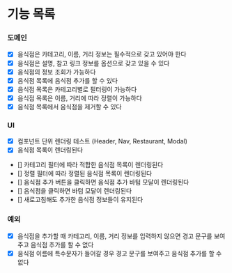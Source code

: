 # 기능 목록

### 도메인

- [x] 음식점은 카테고리, 이름, 거리 정보는 필수적으로 갖고 있어야 한다
- [x] 음식점은 설명, 참고 링크 정보를 옵션으로 갖고 있을 수 있다
- [x] 음식점의 정보 조회가 가능하다
- [x] 음식점 목록에 음식점 추가를 할 수 있다
- [x] 음식점 목록은 카테고리별로 필터링이 가능하다
- [x] 음식점 목록은 이름, 거리에 따라 정렬이 가능하다
- [x] 음식점 목록에서 음식점을 제거할 수 있다

### UI

- [x] 컴포넌트 단위 렌더링 테스트 (Header, Nav, Restaurant, Modal)
- [x] 음식점 목록이 렌더링된다
- [] 카테고리 필터에 따라 적합한 음식점 목록이 렌더링된다
- [] 정렬 필터에 따라 정렬된 음식점 목록이 렌더링된다
- [] 음식점 추가 버튼을 클릭하면 음식점 추가 바텀 모달이 렌더링된다
- [] 음식점을 클릭하면 바텀 모달이 렌더링된다
- [] 새로고침해도 추가한 음식점 정보들이 유지된다

### 예외

- [x] 음식점을 추가할 때 카테고리, 이름, 거리 정보를 입력하지 않으면 경고 문구를 보여주고 음식점 추가를 할 수 없다
- [x] 음식점 이름에 특수문자가 들어갈 경우 경고 문구를 보여주고 음식점 추가를 할 수 없다
